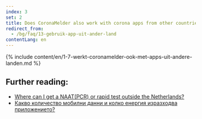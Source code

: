 ```yaml
---
index: 3
set: 2
title: Does CoronaMelder also work with corona apps from other countries?
redirect_from: 
  - /bg/faq/13-gebruik-app-uit-ander-land
contentLang: en
---
```

{% include content/en/1-7-werkt-coronamelder-ook-met-apps-uit-andere-landen.md %}

## Further reading:

- [Where can I get a NAAT(PCR) or rapid test outside the Netherlands?](https://www.netherlandsworldwide.nl/documents/frequently-asked-questions/where-can-i-get-a-pcr-or-rapid-test-outside-the-netherlands)
- [Какво количество мобилни данни и колко енергия изразходва приложението?](/{{page.lang}}/faq/2-2-hoeveel-data-en-stroom-gebruikt-de-app)
